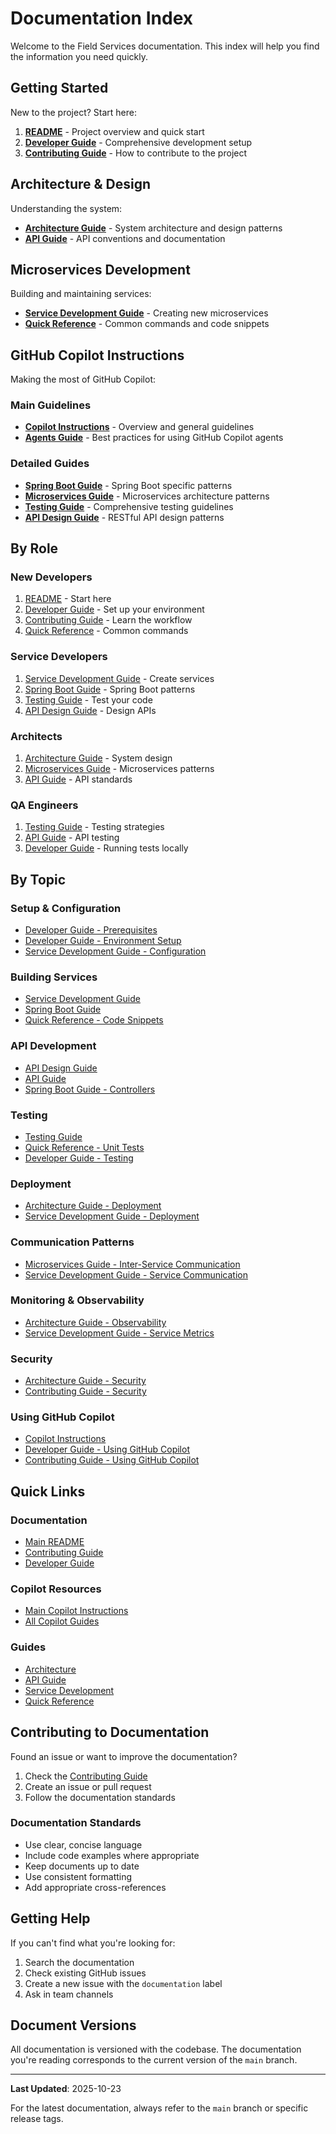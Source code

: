 # Documentation Index

Welcome to the Field Services documentation. This index will help you find the information you need quickly.

## Getting Started

New to the project? Start here:

1. **[README](../README.md)** - Project overview and quick start
2. **[Developer Guide](developer-guide.md)** - Comprehensive development setup
3. **[Contributing Guide](../CONTRIBUTING.md)** - How to contribute to the project

## Architecture & Design

Understanding the system:

- **[Architecture Guide](architecture.md)** - System architecture and design patterns
- **[API Guide](api-guide.md)** - API conventions and documentation

## Microservices Development

Building and maintaining services:

- **[Service Development Guide](microservices/service-development-guide.md)** - Creating new microservices
- **[Quick Reference](microservices/quick-reference.md)** - Common commands and code snippets

## GitHub Copilot Instructions

Making the most of GitHub Copilot:

### Main Guidelines
- **[Copilot Instructions](../.github/copilot-instructions.md)** - Overview and general guidelines
- **[Agents Guide](../.github/agents.md)** - Best practices for using GitHub Copilot agents

### Detailed Guides
- **[Spring Boot Guide](../.github/copilot-instructions/spring-boot.md)** - Spring Boot specific patterns
- **[Microservices Guide](../.github/copilot-instructions/microservices.md)** - Microservices architecture patterns
- **[Testing Guide](../.github/copilot-instructions/testing.md)** - Comprehensive testing guidelines
- **[API Design Guide](../.github/copilot-instructions/api-design.md)** - RESTful API design patterns

## By Role

### New Developers

1. [README](../README.md) - Start here
2. [Developer Guide](developer-guide.md) - Set up your environment
3. [Contributing Guide](../CONTRIBUTING.md) - Learn the workflow
4. [Quick Reference](microservices/quick-reference.md) - Common commands

### Service Developers

1. [Service Development Guide](microservices/service-development-guide.md) - Create services
2. [Spring Boot Guide](../.github/copilot-instructions/spring-boot.md) - Spring Boot patterns
3. [Testing Guide](../.github/copilot-instructions/testing.md) - Test your code
4. [API Design Guide](../.github/copilot-instructions/api-design.md) - Design APIs

### Architects

1. [Architecture Guide](architecture.md) - System design
2. [Microservices Guide](../.github/copilot-instructions/microservices.md) - Microservices patterns
3. [API Guide](api-guide.md) - API standards

### QA Engineers

1. [Testing Guide](../.github/copilot-instructions/testing.md) - Testing strategies
2. [API Guide](api-guide.md) - API testing
3. [Developer Guide](developer-guide.md) - Running tests locally

## By Topic

### Setup & Configuration

- [Developer Guide - Prerequisites](developer-guide.md#prerequisites)
- [Developer Guide - Environment Setup](developer-guide.md#development-environment-setup)
- [Service Development Guide - Configuration](microservices/service-development-guide.md#configuration)

### Building Services

- [Service Development Guide](microservices/service-development-guide.md)
- [Spring Boot Guide](../.github/copilot-instructions/spring-boot.md)
- [Quick Reference - Code Snippets](microservices/quick-reference.md#code-snippets)

### API Development

- [API Design Guide](../.github/copilot-instructions/api-design.md)
- [API Guide](api-guide.md)
- [Spring Boot Guide - Controllers](../.github/copilot-instructions/spring-boot.md#rest-controllers)

### Testing

- [Testing Guide](../.github/copilot-instructions/testing.md)
- [Quick Reference - Unit Tests](microservices/quick-reference.md#unit-test)
- [Developer Guide - Testing](developer-guide.md#testing)

### Deployment

- [Architecture Guide - Deployment](architecture.md#deployment)
- [Service Development Guide - Deployment](microservices/service-development-guide.md#deployment)

### Communication Patterns

- [Microservices Guide - Inter-Service Communication](../.github/copilot-instructions/microservices.md#inter-service-communication)
- [Service Development Guide - Service Communication](microservices/service-development-guide.md#service-communication)

### Monitoring & Observability

- [Architecture Guide - Observability](architecture.md#observability)
- [Service Development Guide - Service Metrics](microservices/service-development-guide.md#service-metrics)

### Security

- [Architecture Guide - Security](architecture.md#security)
- [Contributing Guide - Security](../CONTRIBUTING.md#security)

### Using GitHub Copilot

- [Copilot Instructions](../.github/copilot-instructions.md)
- [Developer Guide - Using GitHub Copilot](developer-guide.md#using-github-copilot)
- [Contributing Guide - Using GitHub Copilot](../CONTRIBUTING.md#using-github-copilot)

## Quick Links

### Documentation
- [Main README](../README.md)
- [Contributing Guide](../CONTRIBUTING.md)
- [Developer Guide](developer-guide.md)

### Copilot Resources
- [Main Copilot Instructions](../.github/copilot-instructions.md)
- [All Copilot Guides](../.github/copilot-instructions/)

### Guides
- [Architecture](architecture.md)
- [API Guide](api-guide.md)
- [Service Development](microservices/service-development-guide.md)
- [Quick Reference](microservices/quick-reference.md)

## Contributing to Documentation

Found an issue or want to improve the documentation?

1. Check the [Contributing Guide](../CONTRIBUTING.md)
2. Create an issue or pull request
3. Follow the documentation standards

### Documentation Standards

- Use clear, concise language
- Include code examples where appropriate
- Keep documents up to date
- Use consistent formatting
- Add appropriate cross-references

## Getting Help

If you can't find what you're looking for:

1. Search the documentation
2. Check existing GitHub issues
3. Create a new issue with the `documentation` label
4. Ask in team channels

## Document Versions

All documentation is versioned with the codebase. The documentation you're reading corresponds to the current version of the `main` branch.

---

**Last Updated**: 2025-10-23

For the latest documentation, always refer to the `main` branch or specific release tags.
